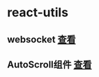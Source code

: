 # react-utils

## websocket [查看](https://github.com/coderDulu/react-utils/tree/main/websocket)

## AutoScroll组件 [查看](https://github.com/coderDulu/react-utils/tree/main/components/common/AutoScroll)